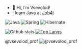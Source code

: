 - 👋 Hi, I’m Vsevolod!
- I learn Java at [Job4j](https://job4j.ru/) 

![Java](https://img.shields.io/badge/Java-%3E%3D8-green)
![Spring]([https://img.shields.io/badge/Spring-%3E5-success](https://camo.githubusercontent.com/71ee04cc51defd03d0bda46ef2d49c562b7d1fb45b266eba4cf0f226d4fc0d0d/68747470733a2f2f696d672e736869656c64732e696f2f7374617469632f76313f7374796c653d666f722d7468652d6261646765266d6573736167653d537072696e6726636f6c6f723d364442333346266c6f676f3d537072696e67266c6f676f436f6c6f723d464646464646266c6162656c3d))
![Hibernate]([https://img.shields.io/badge/Hibernate-%3E5-yellow](https://camo.githubusercontent.com/d6c722bf44bd7b4d523177ece25a31bfebe752bca023932c255c9a4ece76b451/68747470733a2f2f696d672e736869656c64732e696f2f7374617469632f76313f7374796c653d666f722d7468652d6261646765266d6573736167653d48696265726e61746526636f6c6f723d353936363643266c6f676f3d48696265726e617465266c6f676f436f6c6f723d464646464646266c6162656c3d))

![Github stats](https://github-readme-stats.vercel.app/api?username=SevaStopAll&hide=stars,prs,issues,contribs)  [![Top Langs](https://github-readme-stats.vercel.app/api/top-langs/?username=SevaStopAll&layout=compact)](https://github.com/ShamRail/github-readme-stats)

@vsevolod_prof
![@vsevolod_prof](https://camo.githubusercontent.com/6f137f6e48f123181ee64838b8aa29e5e3cf4e69a8999e7056f4df2e3331c4b9/68747470733a2f2f696d672e736869656c64732e696f2f7374617469632f76313f7374796c653d666f722d7468652d6261646765266d6573736167653d54656c656772616d26636f6c6f723d323641354534266c6f676f3d54656c656772616d266c6f676f436f6c6f723d464646464646266c6162656c3d)  
